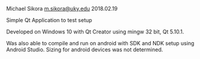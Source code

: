 Michael Sikora <m.sikora@uky.edu>
2018.02.19

Simple Qt Application to test setup

Developed on Windows 10 with Qt Creator using mingw 32 bit, Qt 5.10.1.

Was also able to compile and run on android with SDK and NDK setup using
Android Studio. Sizing for android devices was not determined.
